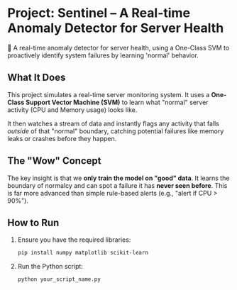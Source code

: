 # Project: Sentinel – A Real-time Anomaly Detector for Server Health

🤖 A real-time anomaly detector for server health, using a One-Class SVM to proactively identify system failures by learning 'normal' behavior.

## What It Does

This project simulates a real-time server monitoring system. It uses a **One-Class Support Vector Machine (SVM)** to learn what "normal" server activity (CPU and Memory usage) looks like.

It then watches a stream of data and instantly flags any activity that falls *outside* of that "normal" boundary, catching potential failures like memory leaks or crashes before they happen.

## The "Wow" Concept
The key insight is that we **only train the model on "good" data**. It learns the boundary of normalcy and can spot a failure it has **never seen before**. This is far more advanced than simple rule-based alerts (e.g., "alert if CPU > 90%").

## How to Run

1.  Ensure you have the required libraries:
    ```bash
    pip install numpy matplotlib scikit-learn
    ```
2.  Run the Python script:
    ```bash
    python your_script_name.py
    ```
